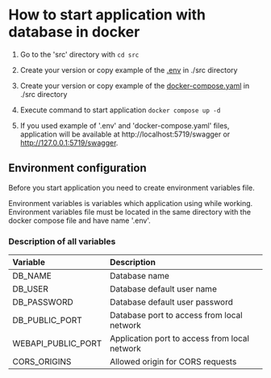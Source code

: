 # How to start application with database in docker

1. Go to the 'src' directory with ``cd src``

2. Create your version or copy example of the [.env](Docker%20examples%2FApplication%20%2B%20Database%2F.env) in ./src directory

3. Create your version or copy example of the [docker-compose.yaml](Docker%20examples%2FApplication%20%2B%20Database%2Fdocker-compose.yaml) in ./src directory

4. Execute command to start application ``docker compose up -d``

5. If you used example of '.env' and 'docker-compose.yaml' files, application will be available at http://localhost:5719/swagger or http://127.0.0.1:5719/swagger.

<!--Environment-->
## Environment configuration

Before you start application you need to create environment variables file.

Environment variables is variables which application using while working. Environment variables file must be located in the same directory with the docker compose file and have name '.env'.

### Description of all variables

| Variable           | Description                                   |
|:-------------------|:----------------------------------------------|
| DB_NAME            | Database name                                 |
| DB_USER            | Database default user name                    |
| DB_PASSWORD        | Database default user password                |
| DB_PUBLIC_PORT     | Database port to access from local network    |
| WEBAPI_PUBLIC_PORT | Application port to access from local network |
| CORS_ORIGINS       | Allowed origin for CORS requests              |
